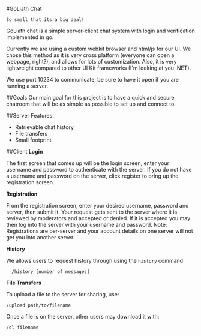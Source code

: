 #GoLiath Chat

	So small that its a big deal!
	
GoLiath chat is a simple server-client chat system with 
login and verification implemented in go.

Currently we are using a custom webkit browser and html/js for our UI. We chose this method as it is very cross platform (everyone can open a webpage, right?), and allows for lots of customization. Also, it is very lightweight compared to other UI Kit frameworks (I'm looking at you .NET).

We use port 10234 to communicate, be sure to have it open if you are running a server.

##Goals
Our main goal for this project is to have a quick and secure chatroom that will be as simple as possible to set up and connect to.

##Server
Features:
- Retrievable chat history
- File transfers
- Small footprint

##Client
**Login**

The first screen that comes up will be the login screen, enter your username and password to authenticate with the server.
If you do not have a username and password on the server, click register to bring up the registration screen.

**Registration**

From the registration screen, enter your desired username, password and server, then submit it. Your request gets sent to the server where it is reviewed by moderators and accepted or denied. If it is accepted you may then log into the server with your username and password.
Note: Registrations are per-server and your account details on one server will not get you into another server.

**History**

We allows users to request history through using the `history` command

      /history [number of messages]

**File Transfers**

To upload a file to the server for sharing, use:

	/upload path/to/filename

Once a file is on the server, other users may download it with:

	/dl filename

